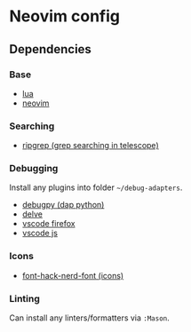 # Neovim config

## Dependencies

### Base

- [lua](https://github.com/neovim/neovim/blob/master/INSTALL.md)
- [neovim](https://github.com/neovim/neovim/blob/master/INSTALL.md)

### Searching

- [ripgrep (grep searching in telescope)](https://github.com/BurntSushi/ripgrep)

### Debugging

Install any plugins into folder `~/debug-adapters`.

- [debugpy (dap python)](https://github.com/mfussenegger/nvim-dap-python?tab=readme-ov-file#debugpy)
- [delve](https://github.com/mfussenegger/nvim-dap/wiki/Debug-Adapter-installation#go-using-delve-directly)
- [vscode firefox](https://github.com/mfussenegger/nvim-dap/wiki/Debug-Adapter-installation#javascript-firefox)
- [vscode js](https://github.com/mfussenegger/nvim-dap/wiki/Debug-Adapter-installation#javascript-firefox)

### Icons

- [font-hack-nerd-font (icons)](https://www.nerdfonts.com/)

### Linting

Can install any linters/formatters via `:Mason`.
